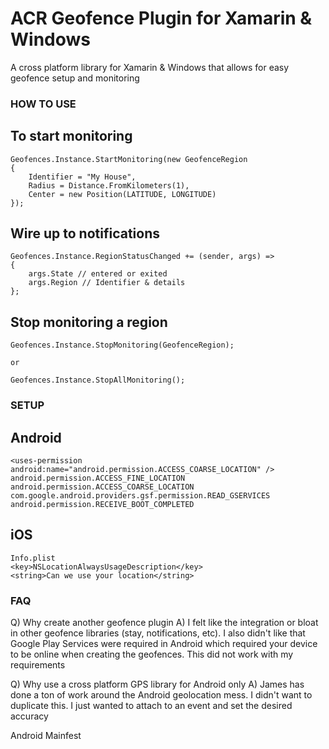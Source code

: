 # ACR Geofence Plugin for Xamarin & Windows

A cross platform library for Xamarin & Windows that allows for easy geofence setup and monitoring

### HOW TO USE

## To start monitoring

    Geofences.Instance.StartMonitoring(new GeofenceRegion 
    {
        Identifier = "My House",
        Radius = Distance.FromKilometers(1),
        Center = new Position(LATITUDE, LONGITUDE)
    });

## Wire up to notifications

    Geofences.Instance.RegionStatusChanged += (sender, args) => 
    {
        args.State // entered or exited
        args.Region // Identifier & details
    };

## Stop monitoring a region
    
    Geofences.Instance.StopMonitoring(GeofenceRegion);

    or

    Geofences.Instance.StopAllMonitoring();

### SETUP

## Android

    <uses-permission android:name="android.permission.ACCESS_COARSE_LOCATION" />
    android.permission.ACCESS_FINE_LOCATION
    android.permission.ACCESS_COARSE_LOCATION
    com.google.android.providers.gsf.permission.READ_GSERVICES
    android.permission.RECEIVE_BOOT_COMPLETED

## iOS

    Info.plist
	<key>NSLocationAlwaysUsageDescription</key>
	<string>Can we use your location</string>


### FAQ

Q) Why create another geofence plugin
A) I felt like the integration or bloat in other geofence libraries (stay, notifications, etc). I also didn't like that Google Play Services were required in Android which required your device to be online when creating the geofences.  This did not work with my requirements

Q) Why use a cross platform GPS library for Android only
A) James has done a ton of work around the Android geolocation mess.  I didn't want to duplicate this.  I just wanted to attach to an event and set the desired accuracy

Android
Mainfest


